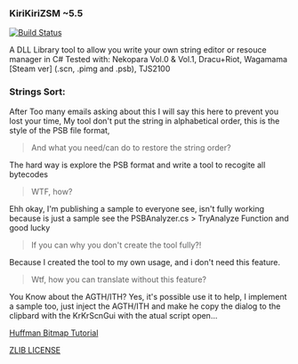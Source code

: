 ### KiriKiriZSM ~5.5
[![Build Status](https://travis-ci.org/ForumHulp/pageaddon.svg?branch=master)](http://vnx.uvnworks.com)

A DLL Library tool to allow you write your own string editor or resouce manager in C#
Tested with: Nekopara Vol.0 & Vol.1, Dracu+Riot, Wagamama [Steam ver] (.scn, .pimg and .psb), TJS2100

### Strings Sort:

After Too many emails asking about this I will say this here to prevent you lost your time,
My tool don't put the string in alphabetical order, this is the style of the PSB file format,

> And what you need/can do to restore the string order? 

The hard way is explore the PSB format and write a tool to recogite all bytecodes

> WTF, how?

Ehh okay, I'm publishing a sample to everyone see, isn't fully working because is just a sample see the PSBAnalyzer.cs > TryAnalyze Function and good lucky

> If you can why you don't create the tool fully?!

Because I created the tool to my own usage, and i don't need this feature.

> Wtf, how you can translate without this feature?

You Know about the AGTH/ITH?
Yes, it's possible use it to help, I implement a sample too,
just inject the AGTH/ITH and make he copy the dialog to the clipbard
with the KrKrScnGui with the atual script open...



[Huffman Bitmap Tutorial](https://youtu.be/2OlgmNdK5UU)

[ZLIB LICENSE](https://raw.githubusercontent.com/marcussacana/KrKrZSceneManager/master/KrKrSceneManager/Zlib/license.txt)
